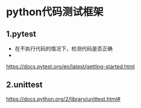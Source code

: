 # python代码测试框架
## 1.pytest
 - 在不执行代码的情况下，检测代码是否正确
 - 
https://docs.pytest.org/en/latest/getting-started.html


## 2.unittest
https://docs.python.org/2/library/unittest.html#
